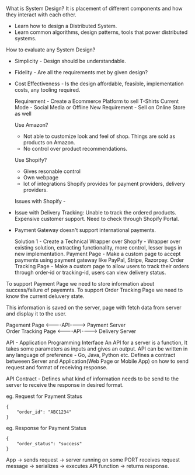 What is System Design?
It is placement of different components and how they interact with each other.

- Learn how to design a Distributed System.
- Learn common algorithms, design patterns, tools that power distributed systems.

How to evaluate any System Design?
- Simplicity - Design should be understandable.
- Fidelity - Are all the requirements met by given design?
- Cost Effectiveness - Is the design affordable, feasible, implementation costs, any tooling required.

  Requirement - Create a Ecommerce Platform to sell T-Shirts
  Current Mode - Social Media or Offline
  New Requirement - Sell on Online Store as well

  Use Amazon?
  - Not able to customize look and feel of shop. Things are sold as products on Amazon.
  - No control over product recommendations.
 
  Use Shopify?
  - Gives resonable control
  - Own webpage
  - lot of integrations Shopify provides for payment providers, delivery providers.
 
  Issues with Shopify - 
- Issue with Delivery Tracking: Unable to track the ordered products. Expensive customer support. Need to check through Shopify Portal.
- Payment Gateway doesn't support international payments.

  Solution 1 -
Create a Technical Wrapper over Shopify - Wrapper over existing solution, extracting functionality, more control, lesser bugs in new implementation.
Payment Page - Make a custom page to accept payments using payment gateway like PayPal, Stripe, Razorpay.
Order Tracking Page - Make a custom page to allow users to track their orders through order-id or tracking-id, users can view delivery status.

To support Payment Page we need to store information about success/failure of payemnts.
To support Order Tracking Page we need to know the current deluvery state.

This information is saved on the server, page with fetch data from server and display it to the user.

Pagement Page <----API----> Payment Server           
Order Tracking Page <----API----> Delivery Server

API - Application Programming Interface
An API for a server is a function, It takes some parameters as inputs and gives an output.
API can be written in any language of preference - Go, Java, Python etc.
Defines a contract betweeen Server and Application(Web Page or Mobile App) on how to send request and format of receiving response.

API Contract - Defines what kind of information needs to be send to the server to receive the response in desired format.


eg. Request for Payment Status
```
{
    "order_id": "ABC1234"
}
```

eg. Response for Payment Status
```
{
    "order_status": "success"
}
```

App -> sends request -> server running on some PORT receives request message -> serializes -> executes API function -> returns response.

